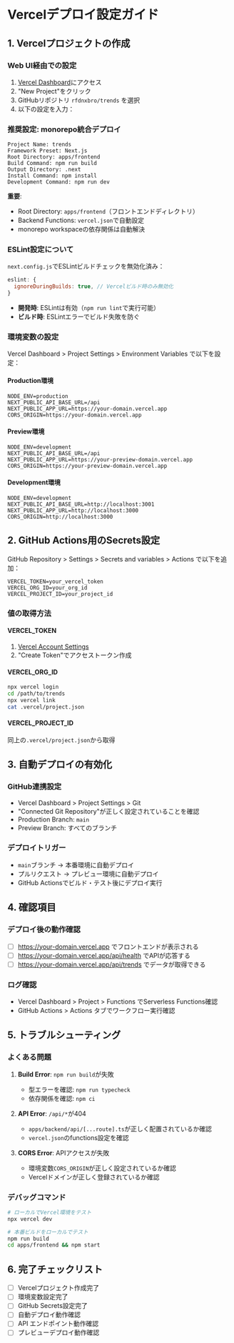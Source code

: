 # Vercelデプロイ設定ガイド

## 1. Vercelプロジェクトの作成

### Web UI経由での設定
1. [Vercel Dashboard](https://vercel.com/dashboard)にアクセス
2. "New Project"をクリック
3. GitHubリポジトリ `rfdnxbro/trends` を選択
4. 以下の設定を入力：

### 推奨設定: monorepo統合デプロイ
```
Project Name: trends
Framework Preset: Next.js
Root Directory: apps/frontend
Build Command: npm run build
Output Directory: .next
Install Command: npm install
Development Command: npm run dev
```

**重要**: 
- Root Directory: `apps/frontend`（フロントエンドディレクトリ）
- Backend Functions: `vercel.json`で自動設定
- monorepo workspaceの依存関係は自動解決

### ESLint設定について
`next.config.js`でESLintビルドチェックを無効化済み：
```javascript
eslint: {
  ignoreDuringBuilds: true, // Vercelビルド時のみ無効化
}
```
- **開発時**: ESLintは有効（`npm run lint`で実行可能）
- **ビルド時**: ESLintエラーでビルド失敗を防ぐ

### 環境変数の設定
Vercel Dashboard > Project Settings > Environment Variables で以下を設定：

#### Production環境
```
NODE_ENV=production
NEXT_PUBLIC_API_BASE_URL=/api
NEXT_PUBLIC_APP_URL=https://your-domain.vercel.app
CORS_ORIGIN=https://your-domain.vercel.app
```

#### Preview環境
```
NODE_ENV=development
NEXT_PUBLIC_API_BASE_URL=/api
NEXT_PUBLIC_APP_URL=https://your-preview-domain.vercel.app
CORS_ORIGIN=https://your-preview-domain.vercel.app
```

#### Development環境
```
NODE_ENV=development
NEXT_PUBLIC_API_BASE_URL=http://localhost:3001
NEXT_PUBLIC_APP_URL=http://localhost:3000
CORS_ORIGIN=http://localhost:3000
```

## 2. GitHub Actions用のSecrets設定

GitHub Repository > Settings > Secrets and variables > Actions で以下を追加：

```
VERCEL_TOKEN=your_vercel_token
VERCEL_ORG_ID=your_org_id
VERCEL_PROJECT_ID=your_project_id
```

### 値の取得方法

#### VERCEL_TOKEN
1. [Vercel Account Settings](https://vercel.com/account/tokens)
2. "Create Token"でアクセストークン作成

#### VERCEL_ORG_ID
```bash
npx vercel login
cd /path/to/trends
npx vercel link
cat .vercel/project.json
```

#### VERCEL_PROJECT_ID
同上の`.vercel/project.json`から取得

## 3. 自動デプロイの有効化

### GitHub連携設定
- Vercel Dashboard > Project Settings > Git
- "Connected Git Repository"が正しく設定されていることを確認
- Production Branch: `main`
- Preview Branch: すべてのブランチ

### デプロイトリガー
- `main`ブランチ → 本番環境に自動デプロイ
- プルリクエスト → プレビュー環境に自動デプロイ
- GitHub Actionsでビルド・テスト後にデプロイ実行

## 4. 確認項目

### デプロイ後の動作確認
- [ ] https://your-domain.vercel.app でフロントエンドが表示される
- [ ] https://your-domain.vercel.app/api/health でAPIが応答する
- [ ] https://your-domain.vercel.app/api/trends でデータが取得できる

### ログ確認
- Vercel Dashboard > Project > Functions でServerless Functions確認
- GitHub Actions > Actions タブでワークフロー実行確認

## 5. トラブルシューティング

### よくある問題
1. **Build Error**: `npm run build`が失敗
   - 型エラーを確認: `npm run typecheck`
   - 依存関係を確認: `npm ci`

2. **API Error**: `/api/*`が404
   - `apps/backend/api/[...route].ts`が正しく配置されているか確認
   - `vercel.json`のfunctions設定を確認

3. **CORS Error**: APIアクセスが失敗
   - 環境変数`CORS_ORIGIN`が正しく設定されているか確認
   - Vercelドメインが正しく登録されているか確認

### デバッグコマンド
```bash
# ローカルでVercel環境をテスト
npx vercel dev

# 本番ビルドをローカルでテスト  
npm run build
cd apps/frontend && npm start
```

## 6. 完了チェックリスト

- [ ] Vercelプロジェクト作成完了
- [ ] 環境変数設定完了
- [ ] GitHub Secrets設定完了
- [ ] 自動デプロイ動作確認
- [ ] API エンドポイント動作確認
- [ ] プレビューデプロイ動作確認